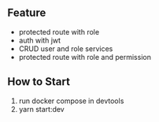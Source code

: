 ## Feature
- protected route with role
- auth with jwt
- CRUD user and role services
- protected route with role and permission

## How to Start
1. run docker compose in devtools
2. yarn start:dev
